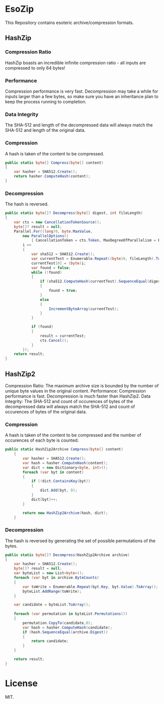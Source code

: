 # EsoZip

This Repository contains esoteric archive/compression formats.

## HashZip
### Compression Ratio
HashZip boasts an incredible infinite compression ratio - all inputs are compressed to only 64 bytes!
### Performance 
Compression performance is very fast. Decompression may take a while for inputs larger than a few bytes, so make sure you have an inheritance plan to keep the process running to completion. 
### Data Integrity
The SHA-512 and length of the decompressed data will always match the SHA-512 and length of the original data.

### Compression
A hash is taken of the content to be compressed.
```csharp
public static byte[] Compress(byte[] content)
{
    var hasher = SHA512.Create();
    return hasher.ComputeHash(content);
}
```

### Decompression
The hash is reversed.
```csharp
public static byte[]? Decompress(byte[] digest, int fileLength)
{
    var cts = new CancellationTokenSource();
    byte[]? result = null;
    Parallel.For((long)0, byte.MaxValue,
        new ParallelOptions()
            { CancellationToken = cts.Token, MaxDegreeOfParallelism = Environment.ProcessorCount * 2 },
        i =>
        {
            var sha512 = SHA512.Create();
            var currentTest = Enumerable.Repeat((byte)0, fileLength).ToArray();
            currentTest[0] = (byte)i;
            var found = false;
            while (!found)
            {
                if (sha512.ComputeHash(currentTest).SequenceEqual(digest))
                {
                    found = true;
                }
                else
                {
                    IncrementByteArray(currentTest);
                }
            }

            if (found)
            {
                result = currentTest;
                cts.Cancel();
            }
        });
    return result;
}
```

## HashZip2
Compression Ratio: The maximum archive size is bounded by the number of unique byte values in the original content.
Performance: Compression performance is fast. Decompression is much faster than HashZip2.
Data Integrity: The SHA-512 and count of occurences of bytes of the decompressed data will always match the SHA-512 and count of occurences of bytes of the original data.

### Compression
A hash is taken of the content to be compressed and the number of occurences of each byte is counted.
```csharp
public static HashZip2Archive Compress(byte[] content)
    {
        var hasher = SHA512.Create();
        var hash = hasher.ComputeHash(content);
        var dict = new Dictionary<byte, int>();
        foreach (var byt in content)
        {
            if (!dict.ContainsKey(byt))
            {
                dict.Add(byt, 0);
            }
            dict[byt]++;
        }

        return new HashZip2Archive(hash, dict);
    }
```

### Decompression
The hash is reversed by generating the set of possible permutations of the bytes.

```csharp
public static byte[]? Decompress(HashZip2Archive archive)
{
    var hasher = SHA512.Create();
    byte[]? result = null;
    var byteList = new List<byte>();
    foreach (var byt in archive.ByteCounts)
    {
        var toWrite = Enumerable.Repeat(byt.Key, byt.Value).ToArray();
        byteList.AddRange(toWrite);
    }

    var candidate = byteList.ToArray();
    
    foreach (var permutation in byteList.Permutations())
    {
        permutation.CopyTo(candidate,0);
        var hash = hasher.ComputeHash(candidate);
        if (hash.SequenceEqual(archive.Digest))
        {
            return candidate;
        }
    }

    return result;
}
```


# License
MIT.
